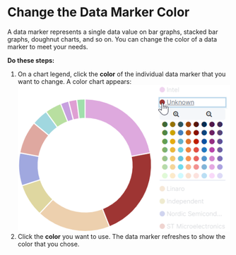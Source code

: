 # Change the Data Marker Color

A data marker represents a single data value on bar graphs, stacked bar graphs, doughnut charts, and so on. You can change the color of a data marker to meet your needs.

**Do these steps:**

1. On a chart legend, click the **color** of the individual data marker that you want to change. A color chart appears: ![](../../.gitbook/assets/18088175.png)
2. Click the **color** you want to use. The data marker refreshes to show the color that you chose.

